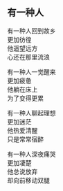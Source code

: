 ## 有一种人

有一种人回到故乡  
更加彷徨  
他遥望远方  
心还在那里流浪


有一种人一觉醒来  
更加疲惫  
他躺在床上  
为了变得更累


有一种人聊起理想  
更加迷茫  
他热爱清醒  
只是常常宿醉


有一种人深夜痛哭  
更加凄楚  
他总说放弃  
却向前移动双腿